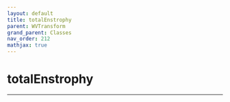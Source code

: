 ```yaml
---
layout: default
title: totalEnstrophy
parent: WVTransform
grand_parent: Classes
nav_order: 212
mathjax: true
---
```


#  totalEnstrophy




---

